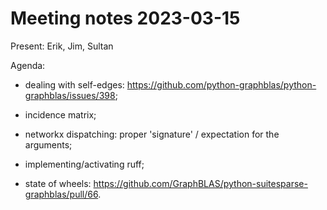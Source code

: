 # Meeting notes 2023-03-15

Present: Erik, Jim, Sultan

Agenda:

- dealing with self-edges: https://github.com/python-graphblas/python-graphblas/issues/398;

- incidence matrix;

- networkx dispatching: proper 'signature' / expectation for the arguments;

- implementing/activating ruff;

- state of wheels: https://github.com/GraphBLAS/python-suitesparse-graphblas/pull/66.
